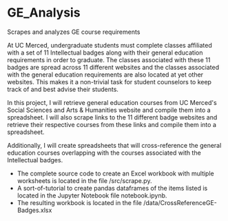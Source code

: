 # GE_Analysis
Scrapes and analyzes GE course requirements

At UC Merced, undergraduate students must complete classes affiliated with a set of 11 Intellectual badges along with their general education requirements in order to graduate. The classes associated with these 11 badges are spread across 11 different websites and the classes associated with the general education requirements are also located at yet other websites. This makes it a non-trivial task for student counselors to keep track of and best advise their students.
&nbsp;  

In this project, I will retrieve general education courses from UC Merced's Social Sciences and Arts & Humanities website and compile them into a spreadsheet. I will also scrape links to the 11 different badge websites and retrieve their respective courses from these links and compile them into a spreadsheet.
&nbsp;  

Additionally, I will create spreadsheets that will cross-reference the general education courses overlapping with the courses associated with the Intellectual badges.

 - The complete source code to create an Excel workbook with multiple worksheets is located in the file /src/scrape.py.
 - A sort-of-tutorial to create pandas dataframes of the items listed is located in the Jupyter Notebook file notebook.ipynb.
 - The resulting workbook is located in the file /data/CrossReferenceGE-Badges.xlsx
